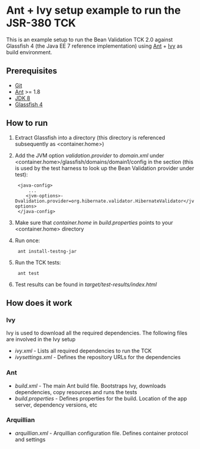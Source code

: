 # Ant + Ivy setup example to run the JSR-380 TCK

This is an example setup to run the Bean Validation TCK 2.0 against Glassfish 4 (the Java EE 7 reference implementation)
using [Ant](https://ant.apache.org) + [Ivy](http://ant.apache.org/ivy/) as build environment.

## Prerequisites

* [Git](http://git-scm.com/)
* [Ant](https://ant.apache.org) >= 1.8
* [JDK 8](http://www.oracle.com/technetwork/java/javase/downloads/index.html)
* [Glassfish 4](https://glassfish.java.net/download.html)

## How to run

1. Extract Glassfish into a directory (this directory is referenced subsequently as <container.home>)
1. Add the JVM option _validation.provider_ to _domain.xml_ under <container.home>/glassfish/domains/domain1/config in
   the <java-config> section (this is used by the test harness to look up the Bean Validation provider under test):

        <java-config>
            ...
           <jvm-options>-Dvalidation.provider=org.hibernate.validator.HibernateValidator</jvm-options>
        </java-config>
1. Make sure that _container.home_ in _build.properties_ points to your <container.home> directory
1. Run once:

        ant install-testng-jar
1. Run the TCK tests:

        ant test
1. Test results can be found in _target/test-results/index.html_

## How does it work

### Ivy

Ivy is used to download all the required dependencies. The following files are involved in the Ivy setup

* _ivy.xml_ - Lists all required dependencies to run the TCK
* _ivysettings.xml_ - Defines the repository URLs for the dependencies

### Ant

* _build.xml_ - The main Ant build file. Bootstraps Ivy, downloads dependencies, copy resources and runs the tests
* _build.properties_ - Defines properties for the build. Location of the app server, dependency versions, etc

### Arquillian

* _arquillian.xml_ - Arquillian configuration file. Defines container protocol and settings


